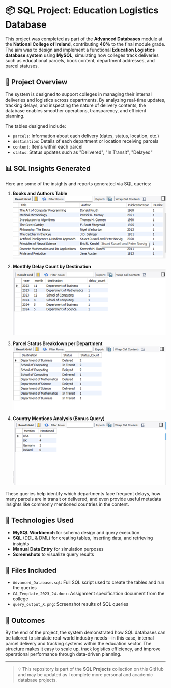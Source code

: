 
# 📦 SQL Project: Education Logistics Database

This project was completed as part of the **Advanced Databases** module at the **National College of Ireland**, contributing **40%** to the final module grade. The aim was to design and implement a functional **Education Logistics database system** using **MySQL**, simulating how colleges track deliveries such as educational parcels, book content, department addresses, and parcel statuses.

## 🧠 Project Overview

The system is designed to support colleges in managing their internal deliveries and logistics across departments. By analyzing real-time updates, tracking delays, and inspecting the nature of delivery contents, the database enables smoother operations, transparency, and efficient planning.

The tables designed include:

- `parcels`: Information about each delivery (dates, status, location, etc.)
- `destination`: Details of each department or location receiving parcels
- `content`: Items within each parcel
- `status`: Status updates such as "Delivered", "In Transit", "Delayed"

## 📊 SQL Insights Generated

Here are some of the insights and reports generated via SQL queries:

1. **Books and Authors Table**
   ![Books and Authors](query_output_1.png)

2. **Monthly Delay Count by Destination**
   ![Delays by Month](query_output_2.png)

3. **Parcel Status Breakdown per Department**
   ![Status by Department](query_output_3.png)

4. **Country Mentions Analysis (Bonus Query)**
   ![Country Mentions](query_output_4.png)

These queries help identify which departments face frequent delays, how many parcels are in transit or delivered, and even provide useful metadata insights like commonly mentioned countries in the content.

## 🧰 Technologies Used

- **MySQL Workbench** for schema design and query execution
- **SQL** (DDL & DML) for creating tables, inserting data, and retrieving insights
- **Manual Data Entry** for simulation purposes
- **Screenshots** to visualize query results

## 📁 Files Included

- `Advanced_Database.sql`: Full SQL script used to create the tables and run the queries
- `CA_Template_2023_24.docx`: Assignment specification document from the college
- `query_output_X.png`: Screenshot results of SQL queries

## 🎯 Outcomes

By the end of the project, the system demonstrated how SQL databases can be tailored to simulate real-world industry needs—in this case, internal parcel delivery and tracking systems within the education sector. The structure makes it easy to scale up, track logistics efficiency, and improve operational performance through data-driven planning.

---
> 💡 This repository is part of the **SQL Projects** collection on this GitHub and may be updated as I complete more personal and academic database projects.
